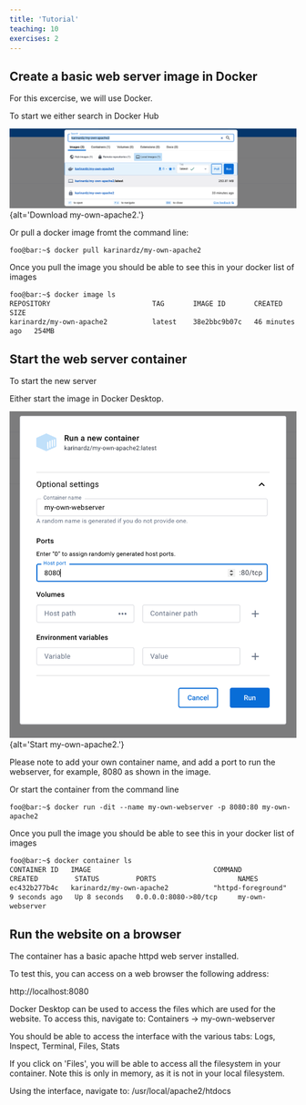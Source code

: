 ```yaml
---
title: 'Tutorial'
teaching: 10
exercises: 2
---
```


## Create a basic web server image in Docker


For this excercise, we will use Docker.

To start we either search in Docker Hub

![Search in Docker Hub for karinardz/my-own-apache2](fig/dockerhub.png){alt='Download my-own-apache2.'}

Or pull a docker image fromt the command line:

```console
foo@bar:~$ docker pull karinardz/my-own-apache2
```

Once you pull the image you should be able to see this in your docker list of images

```console
foo@bar:~$ docker image ls
REPOSITORY                         TAG       IMAGE ID       CREATED          SIZE
karinardz/my-own-apache2           latest    38e2bbc9b07c   46 minutes ago   254MB
```



## Start the web server container

To start the new server

Either start the image in Docker Desktop. 


![Start in DockerDesktop the image karinardz/my-own-apache2](fig/start.png){alt='Start my-own-apache2.'}

Please note to add your own container name, and add a port to run the webserver,
for example, 8080 as shown in the image.

Or start the container from the command line

```console
foo@bar:~$ docker run -dit --name my-own-webserver -p 8080:80 my-own-apache2
```


Once you pull the image you should be able to see this in your docker list of images

```console
foo@bar:~$ docker container ls
CONTAINER ID   IMAGE                              COMMAND                  CREATED         STATUS         PORTS                    NAMES
ec432b277b4c   karinardz/my-own-apache2           "httpd-foreground"       9 seconds ago   Up 8 seconds   0.0.0.0:8080->80/tcp     my-own-webserver
```


## Run the website on a browser

The container has a basic apache httpd web server installed.

To test this, you can access on a web browser the following address:

http://localhost:8080


Docker Desktop can be used to access the files which are used for the website.
To access this, navigate to: Containers -> my-own-webserver 

You should be able to access the interface with the various tabs:
Logs, Inspect, Terminal, Files, Stats

If you click on 'Files', you will be able to access all the filesystem in your container.
Note this is only in memory, as it is not in your local filesystem.

Using the interface, navigate to: /usr/local/apache2/htdocs


